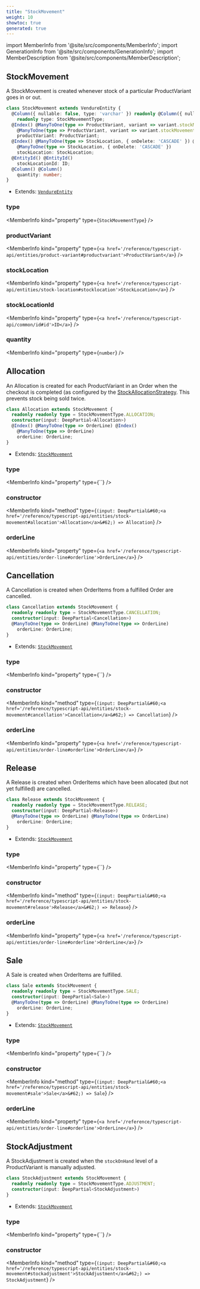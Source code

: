 ```yaml
---
title: "StockMovement"
weight: 10
showtoc: true
generated: true
---
```

<!-- This file was generated from the Vendure source. Do not modify. Instead, re-run the "docs:build" script -->
import MemberInfo from '@site/src/components/MemberInfo';
import GenerationInfo from '@site/src/components/GenerationInfo';
import MemberDescription from '@site/src/components/MemberDescription';


## StockMovement

<GenerationInfo sourceFile="packages/core/src/entity/stock-movement/stock-movement.entity.ts" sourceLine="19" packageName="@vendure/core" />

A StockMovement is created whenever stock of a particular ProductVariant goes in
or out.

```ts title="Signature"
class StockMovement extends VendureEntity {
  @Column({ nullable: false, type: 'varchar' }) readonly @Column({ nullable: false, type: 'varchar' })
    readonly type: StockMovementType;
  @Index() @ManyToOne(type => ProductVariant, variant => variant.stockMovements) @Index()
    @ManyToOne(type => ProductVariant, variant => variant.stockMovements)
    productVariant: ProductVariant;
  @Index() @ManyToOne(type => StockLocation, { onDelete: 'CASCADE' }) @Index()
    @ManyToOne(type => StockLocation, { onDelete: 'CASCADE' })
    stockLocation: StockLocation;
  @EntityId() @EntityId()
    stockLocationId: ID;
  @Column() @Column()
    quantity: number;
}
```
* Extends: <code><a href='/reference/typescript-api/entities/vendure-entity#vendureentity'>VendureEntity</a></code>



<div className="members-wrapper">

### type

<MemberInfo kind="property" type={`StockMovementType`}   />


### productVariant

<MemberInfo kind="property" type={`<a href='/reference/typescript-api/entities/product-variant#productvariant'>ProductVariant</a>`}   />


### stockLocation

<MemberInfo kind="property" type={`<a href='/reference/typescript-api/entities/stock-location#stocklocation'>StockLocation</a>`}   />


### stockLocationId

<MemberInfo kind="property" type={`<a href='/reference/typescript-api/common/id#id'>ID</a>`}   />


### quantity

<MemberInfo kind="property" type={`number`}   />




</div>


## Allocation

<GenerationInfo sourceFile="packages/core/src/entity/stock-movement/allocation.entity.ts" sourceLine="17" packageName="@vendure/core" />

An Allocation is created for each ProductVariant in an Order when the checkout is completed
(as configured by the <a href='/reference/typescript-api/orders/stock-allocation-strategy#stockallocationstrategy'>StockAllocationStrategy</a>. This prevents stock being sold twice.

```ts title="Signature"
class Allocation extends StockMovement {
  readonly readonly type = StockMovementType.ALLOCATION;
  constructor(input: DeepPartial<Allocation>)
  @Index() @ManyToOne(type => OrderLine) @Index()
    @ManyToOne(type => OrderLine)
    orderLine: OrderLine;
}
```
* Extends: <code><a href='/reference/typescript-api/entities/stock-movement#stockmovement'>StockMovement</a></code>



<div className="members-wrapper">

### type

<MemberInfo kind="property" type={``}   />


### constructor

<MemberInfo kind="method" type={`(input: DeepPartial&#60;<a href='/reference/typescript-api/entities/stock-movement#allocation'>Allocation</a>&#62;) => Allocation`}   />


### orderLine

<MemberInfo kind="property" type={`<a href='/reference/typescript-api/entities/order-line#orderline'>OrderLine</a>`}   />




</div>


## Cancellation

<GenerationInfo sourceFile="packages/core/src/entity/stock-movement/cancellation.entity.ts" sourceLine="16" packageName="@vendure/core" />

A Cancellation is created when OrderItems from a fulfilled Order are cancelled.

```ts title="Signature"
class Cancellation extends StockMovement {
  readonly readonly type = StockMovementType.CANCELLATION;
  constructor(input: DeepPartial<Cancellation>)
  @ManyToOne(type => OrderLine) @ManyToOne(type => OrderLine)
    orderLine: OrderLine;
}
```
* Extends: <code><a href='/reference/typescript-api/entities/stock-movement#stockmovement'>StockMovement</a></code>



<div className="members-wrapper">

### type

<MemberInfo kind="property" type={``}   />


### constructor

<MemberInfo kind="method" type={`(input: DeepPartial&#60;<a href='/reference/typescript-api/entities/stock-movement#cancellation'>Cancellation</a>&#62;) => Cancellation`}   />


### orderLine

<MemberInfo kind="property" type={`<a href='/reference/typescript-api/entities/order-line#orderline'>OrderLine</a>`}   />




</div>


## Release

<GenerationInfo sourceFile="packages/core/src/entity/stock-movement/release.entity.ts" sourceLine="17" packageName="@vendure/core" />

A Release is created when OrderItems which have been allocated (but not yet fulfilled)
are cancelled.

```ts title="Signature"
class Release extends StockMovement {
  readonly readonly type = StockMovementType.RELEASE;
  constructor(input: DeepPartial<Release>)
  @ManyToOne(type => OrderLine) @ManyToOne(type => OrderLine)
    orderLine: OrderLine;
}
```
* Extends: <code><a href='/reference/typescript-api/entities/stock-movement#stockmovement'>StockMovement</a></code>



<div className="members-wrapper">

### type

<MemberInfo kind="property" type={``}   />


### constructor

<MemberInfo kind="method" type={`(input: DeepPartial&#60;<a href='/reference/typescript-api/entities/stock-movement#release'>Release</a>&#62;) => Release`}   />


### orderLine

<MemberInfo kind="property" type={`<a href='/reference/typescript-api/entities/order-line#orderline'>OrderLine</a>`}   />




</div>


## Sale

<GenerationInfo sourceFile="packages/core/src/entity/stock-movement/sale.entity.ts" sourceLine="16" packageName="@vendure/core" />

A Sale is created when OrderItems are fulfilled.

```ts title="Signature"
class Sale extends StockMovement {
  readonly readonly type = StockMovementType.SALE;
  constructor(input: DeepPartial<Sale>)
  @ManyToOne(type => OrderLine) @ManyToOne(type => OrderLine)
    orderLine: OrderLine;
}
```
* Extends: <code><a href='/reference/typescript-api/entities/stock-movement#stockmovement'>StockMovement</a></code>



<div className="members-wrapper">

### type

<MemberInfo kind="property" type={``}   />


### constructor

<MemberInfo kind="method" type={`(input: DeepPartial&#60;<a href='/reference/typescript-api/entities/stock-movement#sale'>Sale</a>&#62;) => Sale`}   />


### orderLine

<MemberInfo kind="property" type={`<a href='/reference/typescript-api/entities/order-line#orderline'>OrderLine</a>`}   />




</div>


## StockAdjustment

<GenerationInfo sourceFile="packages/core/src/entity/stock-movement/stock-adjustment.entity.ts" sourceLine="14" packageName="@vendure/core" />

A StockAdjustment is created when the `stockOnHand` level of a ProductVariant is manually adjusted.

```ts title="Signature"
class StockAdjustment extends StockMovement {
  readonly readonly type = StockMovementType.ADJUSTMENT;
  constructor(input: DeepPartial<StockAdjustment>)
}
```
* Extends: <code><a href='/reference/typescript-api/entities/stock-movement#stockmovement'>StockMovement</a></code>



<div className="members-wrapper">

### type

<MemberInfo kind="property" type={``}   />


### constructor

<MemberInfo kind="method" type={`(input: DeepPartial&#60;<a href='/reference/typescript-api/entities/stock-movement#stockadjustment'>StockAdjustment</a>&#62;) => StockAdjustment`}   />




</div>
